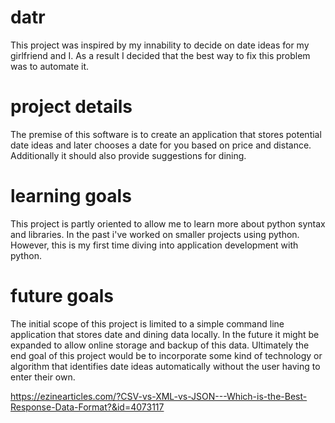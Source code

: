# datr
This project was inspired by my innability to decide on date ideas for my girlfriend and I. As a result
I decided that the best way to fix this problem was to automate it.

# project details
The premise of this software is to create an application that stores potential date ideas and later chooses
a date for you based on price and distance. Additionally it should also provide suggestions for dining.

# learning goals
This project is partly oriented to allow me to learn more about python syntax and libraries. In the past i've worked on smaller projects using python. However, this is my first
time diving into application development with python.



# future goals
The initial scope of this project is limited to a simple command line application that stores date and dining data locally.
In the future it might be expanded to allow online storage and backup of this data. 
Ultimately the end goal of this project would be to incorporate some kind of technology or algorithm that identifies date ideas
automatically without the user having to enter their own.

https://ezinearticles.com/?CSV-vs-XML-vs-JSON---Which-is-the-Best-Response-Data-Format?&id=4073117